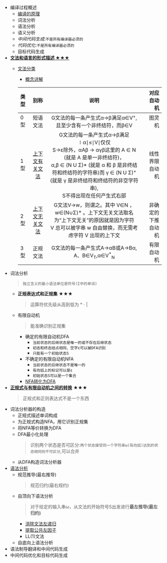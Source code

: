 + 编译过程概述
  + [编译的原理](https://www.bilibili.com/video/av17649289/?p=1)
  + 词法分析
  + 语法分析
  + 语义分析
  + _中间代码生成_:`不是所有编译器必须的`
  + _代码优化_:`不是所有编译器必须的`
  + 目标代码生成
+ **[文法和语言的形式描述 ★★★](https://www.bilibili.com/video/av17649289/?p=8)**
    + [文法分类](https://www.bilibili.com/video/av17649289/?p=10)
      + [概念详解](https://wenku.baidu.com/view/d80eada5d4bbfd0a79563c1ec5da50e2534dd17f.html)
      
      |类型|别称|说明|对应自动机|
      |:----|:----:|:----:|----:|
      |0型|短语文法|G文法的每一条产生式α→β满足α∈V<sup>+</sup>,</br>且至少含有一个非终结符，而β∈V|图灵机|
      |1型|[上下文有关文法](https://baike.baidu.com/item/%E4%B8%8A%E4%B8%8B%E6%96%87%E6%9C%89%E5%85%B3%E6%96%87%E6%B3%95)|G文法的每一条产生式α→β满足∣α∣≤∣V∣仅仅</br>S→ε除外，αAβ → αγβ这里的 A ∈ N (就是 A 是单一非终结符)，</br>α,β ∈ (N U Σ)* (就是 α 和 β 是非终结符和终结符的字符串)而 γ ∈ (N U Σ)<sup>+</sup>(就是 γ 是非终结符和终结符的非空字符串),</br>S不得出现在任何产生式右部|线性界限自动机|
      |2型|[上下文无关文法](https://baike.baidu.com/item/%E4%B8%8A%E4%B8%8B%E6%96%87%E6%97%A0%E5%85%B3%E6%96%87%E6%B3%95/2001908)|G文法V->w，则谓之。其中 V∈N ，w∈(N∪Σ)* 。上下文无关文法取名为“上下文无关”的原因就是因为字符</br> V 总可以被字串 w 自由替换，而无需考虑字符 V 出现的上下文|非确定的下推自动机|
      |3型|正规文法|G文法的每一条产生式A→αB或A→Bα,</br>A、B∈V<sub>T</sub>,α∈V<sup>*</sup><sub>N<sub>|有限自动机|
+ 词法分析
    > `独立含义的最小语法单位是符号(Σ中的单词)`
    + **正规表达式和正规集** ★★★
      > 运算符优先级从高到低为 * · | 
    + 有限自动机
      > 能准确识别正规集
      + 确定的有限自动机DFA
        + `当前状态的后继状态是唯一的或不存在后继状态`
        + `初态和终态结点相同、空字ε可以被DFA识别`
        + `只能有一个初始状态S`
      + 不确定的有限自动机NFA
        + `当前状态的后继状态不是唯一的`
        + `有向弧上的标记可以是ε`
        + `初始状态S可以是一个集合`
      + [NFA转化为DFA](https://www.bilibili.com/video/av17649289/?p=17)
+ **[正规式与有限自动机之间的转换](https://www.bilibili.com/video/av17649289/?p=16)** ★★★
  > 正规式和正则表达式不是一个东西
+ 词法分析器的构造
    + 正规式描述单词构成
    + 为正规式构造NFA，用它识别正规集
    + 将NFA等价转换为DFA
    + DFA最小化处理
      > 识别两个状态是否可区分:`两个状态接受同一个字符串ω(有向弧)达到的状态相同则不可区分`,可以合并
    + 从DFA构造词法分析器
+ [语法分析](https://www.bilibili.com/video/av17649289/?p=19)
  + 规范推导(最右推导)
    > 规范归约(最右规约)
  + 自顶向下语法分析
    > 对于给定的输入串ω，从文法的开始符号S出发进行**最左推导(最左归约)**
    + [消除文法左递归](https://www.bilibili.com/video/av17649289/?p=20)
    + [提取公共左因子](https://www.bilibili.com/video/av17649289/?p=20)
    + LL(1)文法
  + 自底向上语法分析
+ 语法制导翻译和中间代码生成
+ 中间代码优化和目标代码生成
